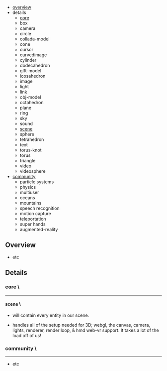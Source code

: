 * [overview](#overview)
* details
	* [core](#core)
	* box
	* camera
	* circle
	* collada-model
	* cone
	* cursor
	* curvedimage
	* cylinder
	* dodecahedron
	* glft-model
	* icosahedron
	* image
	* light
	* link
	* obj-model
	* octahedron
	* plane
	* ring
	* sky
	* sound
	* [scene](#scene)
	* sphere
	* tetrahedron
	* text
	* torus-knot
	* torus
	* triangle
	* video
	* videosphere
* [community](#community)
	* particle systems
	* physics
	* multiuser
	* oceans
	* mountains
	* speech recognition
	* motion capture
	* teleportation
	* super hands
	* augmented-reality

## Overview <a name="overview"></a>

* etc

## Details

### core <a name="core"></a>\

---

#### scene <a name="scene"></a>\

* will contain every entity in our scene.

* handles all of the setup needed for 3D; webgl, the canvas, camera, lights, renderer, render loop, & hmd web-vr support. It takes a lot of the load off of us!

### community <a name="community"></a>\

---

* etc